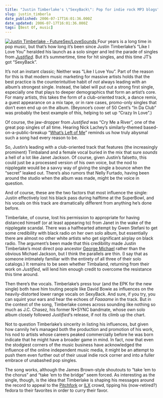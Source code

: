 ```yaml
---
title: "Justin Timberlake's \"SexyBack\": Pop for indie rock MP3 blogs"
slug: justin_timberla
date_published: 2006-07-17T16:01:36.000Z
date_updated: 2006-07-17T16:01:36.000Z
tags: [Best Of, music]
---
```


[![Justin Timberlake - FutureSex/LoveSounds](/images/futuresex.jpg)
](http://www.amazon.com/exec/obidos/ASIN/B000H305U0/2020-20) Four years is a long time in pop music, but that’s how long it’s been since Justin Timberlake’s “Like I Love You” heralded his launch as a solo singer and led the parade of singles from *[Justified](http://www.amazon.com/exec/obidos/ASIN/B000070GVR/2020-20)*. But it’s summertime, time for hit singles, and this time JT’s got “SexyBack”.

It’s not an instant classic; Neither was “Like I Love You”. Part of the reason for this is that modern music marketing for massive artists holds that the best practice is the counterintuitive habit of *not* always leading with an album’s strongest single. Instead, the label will put out a strong first single, especially one that plays to deeper demographics that form an artist’s core. For many artists, this takes the form of a club-oriented track, a dance remix, a guest appearance on a mix tape, or in rare cases, promo-only singles that don’t even end up on the album. (Beyonce’s cover of 50 Cent’s “In Da Club” was probably the best example of this, helping to set up “Crazy In Love”.)

Of course, the jaw-dropper from *Justified* was “Cry Me a River”, one of the great pop singles of all time. Hearing Nick Lachey’s similarly-themed based-on-a-public-breakup “[What’s Left of Me](http://www.amazon.com/exec/obidos/ASIN/B000F5GO0U/2020-20)” reminds us how truly abysmal such a song had every reason to be.

So, Justin’s leading with a club-oriented track that features (the increasingly prominent) Timbaland and a female vocal buried in the mix that sure *sounds* a hell of a lot like Janet Jackson. Of course, given Justin’s falsetto, this could just be a processed version of his own voice, but the nod to nipplegate would be a savvy way of giving the single a bounce when the “secret” leaked out. There’s also rumors that Nelly Furtado, having been around the studio when the album was made, might be the voice in question.

And of course, these are the two factors that most influence the single: Justin effectively lost his black pass during halftime at the SuperBowl, and his vocals on this track are dramatically different from anything he’s done before.

Timberlake, of course, lost his permission to appropriate for having distanced himself (or at least appearing to) from Janet in the wake of the nipplegate scandal. There was a halfhearted attempt by Gwen Stefani to get some credibility with black radio on her own solo album, but essentially there are almost no other white artists who get significant airplay on black radio. The argument’s been made that this credibility made Justin Timberlake’s most direct pop ancestor [George Michael](http://www.stylusmagazine.com/feature.php?ID=2015) rather than the obvious Michael Jackson, but I think the parallels are thin. (I say that as someone intimately familiar with the entirety of all three of their solo catalogs.) It remains to be seen whether Timbaland, returning from their work on *Justified*, will lend him enough credit to overcome the resistance this time around.

Then there’s the vocals. Timberlake’s press tour (and the EPK for the new single) both have him touting people like David Bowie as influences on the heavily-distorted lower range vocals on SexyBack. And sure, if you try, you can squint your ears and hear the echoes of *Faaaame* in the track. But in the context of the song, Timberlake comes across sounding like nothing so much as J.C. Chasez, his former N*SYNC bandmate, whose own solo album closely followed *Justified*‘s release, if not its climb up the chart.

Not to question Timberlake’s sincerity in listing his influences, but given how cannily he’s managed both the production and promotion of his work, his nod to artists whose careers peaked commercially before he was born indicate that he might have a broader game in mind. In fact, now that even the stodgiest corners of the music business have acknowledged the influence of the online independent music media, it might be an attempt to push them even further out of their usual indie rock corner and into a fuller embrace of unabashed pop singles.

The song works, although the James Brown-style shoutouts to “take ’em to the chorus” and “take ’em to the bridge” seem forced. As interesting as the single, though, is the idea that Timberlake is shaping his messages around the record to appeal to the [Pitchfork](http://www.pitchforkmedia.com/) or [ILX](http://ilx.wh3rd.net/newquestions.php?board=2) crowd, tipping his (now-retired?) fedora to their favorites in order to curry their favor.
